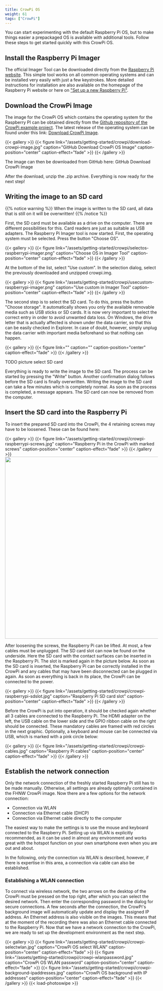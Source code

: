 ```yaml
---
title: CrowPi OS
weight: 61
tags: ["CrowPi"]
---
```


You can start experimenting with the default Raspberry Pi OS, but to make things easier a prepackaged OS is available
with additional tools. Follow these steps to get started quickly with this CrowPi OS.

## Install the Raspberry Pi Imager

The official Imager Tool can be downloaded directly from the [Raspberry Pi website](https://www.raspberrypi.org/software/). 
This simple tool works on all common operating systems and can be installed very easily with just a few keystrokes. 
More detailed instructions for installation are also available on the homepage of the Raspberry Pi website or here
on ["Set up a new Raspberry Pi"](/getting-started/set-up-a-new-raspberry-pi/).

## Download the CrowPi Image

The image for the CrowPi OS which contains the operating system for the Raspberry PI can be obtained directly from the 
[Github repository of the CrowPi example project](https://github.com/Pi4J/pi4j-example-crowpi). The latest release of 
the operating system can be found under this link: [Download CrowPi Image](https://github.com/Pi4J/pi4j-example-crowpi/releases).

{{< gallery >}}
{{< figure link="/assets/getting-started/crowpi/download-crowpi-image.jpg" caption="GitHub Download CrowPi OS Image" caption-position="center" caption-effect="fade" >}}
{{< /gallery >}}

The image can then be downloaded from GitHub here: GitHub Download CrowPi Image

After the download, unzip the .zip archive. Everything is now ready for the next step!

## Writing the image to an SD card

{{% notice warning %}}
When the image is written to the SD card, all data that is still on it will be overwritten!
{{% /notice %}}

First, the SD card must be available as a drive on the computer. There are different possibilities for this. 
Card readers are just as suitable as USB adapters. The Raspberry Pi Imager tool is now started. First, the operating 
system must be selected. Press the button "Choose OS". 

{{< gallery >}}
{{< figure link="/assets/getting-started/crowpi/selectos-raspberrypi-imager.png" caption="Choose OS in Imager Tool" caption-position="center" caption-effect="fade" >}}
{{< /gallery >}}

At the bottom of the list, select "Use custom". In the selection dialog, select the previously downloaded and unzipped 
crowpi.img. 

{{< gallery >}}
{{< figure link="/assets/getting-started/crowpi/usecustom-raspberrypi-imager.png" caption="Use custom in Imager Tool" caption-position="center" caption-effect="fade" >}}
{{< /gallery >}}

The second step is to select the SD card. To do this, press the button "Choose storage". It automatically 
shows you only the available removable media such as USB sticks or SD cards. It is now very important to select the correct 
entry in order to avoid unwanted data loss. On Windows, the drive letter that is actually affected is shown under the 
data carrier, so that this can be easily checked in Explorer. In case of doubt, however, simply unplug the data carrier
with important media beforehand so that nothing can happen.

{{< gallery >}}
{{< figure link="" caption="" caption-position="center" caption-effect="fade" >}}
{{< /gallery >}}

TODO picture select SD card

Everything is ready to write the image to the SD card. The process can be started by pressing the "Write" button. 
Another confirmation dialog follows before the SD card is finally overwritten. Writing the image to the SD card can 
take a few minutes which is completely normal. As soon as the process is completed, a message appears. The SD card can 
now be removed from the computer.

## Insert the SD card into the Raspberry Pi

To insert the prepared SD card into the CrowPi, the 4 retaining screws may have to be loosened. These can be found here: 

{{< gallery >}}
{{< figure link="/assets/getting-started/crowpi/crowpi-raspberrypi-screws.jpg" caption="Raspberry Pi in the CrowPi with marked screws" caption-position="center" caption-effect="fade" >}}
{{< /gallery >}}
<img alt="" src="" height="600px" />

After loosening the screws, the Raspberry Pi can be lifted. At most, a few cables must be unplugged. The SD card slot 
can now be found on the underside. Here the SD card with the contact surfaces can be inserted in the Raspberry Pi. The 
slot is marked again in the picture below. As soon as the SD card is inserted, the Raspberry Pi can be correctly installed 
in the CrowPi and any cables that may have been disconnected can be plugged in again. As soon as everything is back in 
its place, the CrowPi can be connected to the power.

{{< gallery >}}
{{< figure link="/assets/getting-started/crowpi/crowpi-raspberrypi-sdslot.jpg" caption="Raspberry Pi SD card slot" caption-position="center" caption-effect="fade" >}}
{{< /gallery >}}

Before the CrowPi is put into operation, it should be checked again whether all 3 cables are connected to the Raspberry Pi. 
The HDMI adapter on the left, the USB cable on the lower side and the GPIO ribbon cable on the right should be connected. 
These mandatory cables are framed with red circles in the next graphic. Optionally, a keyboard and mouse can be connected 
via USB, which is marked with a pink circle below:

{{< gallery >}}
{{< figure link="/assets/getting-started/crowpi/crowpi-cables.jpg" caption="Raspberry Pi cables" caption-position="center" caption-effect="fade" >}}
{{< /gallery >}}

## Establish the network connection

Only the network connection of the freshly started Raspberry Pi still has to be made manually. Otherwise, all settings 
are already optimally contained in the FHNW CrowPi image. Now there are a few options for the network connection:

* Connection via WLAN
* Connection via Ethernet cable (DHCP)
* Connection via Ethernet cable directly to the computer

The easiest way to make the settings is to use the mouse and keyboard connected to the Raspberry Pi. Setting up via WLAN 
is explicitly recommended, as it can be used in almost any environment and works great with the hotspot function on your 
own smartphone even when you are out and about.

In the following, only the connection via WLAN is described, however, if there is expertise in this area, a connection
via cable can also be established.

### Establishing a WLAN connection

To connect via wireless network, the two arrows on the desktop of the CrowPi must be pressed on the top right, after which 
you can select the desired network. Then enter the corresponding password in the dialog for secure connections. 
A few seconds after the connection, the CrowPi's background image will automatically update and display the assigned IP 
address. An Ethernet address is also visible on the images. This means that at the moment of the recording there was also 
an Ethernet cable connected to the Raspberry Pi. Now that we have a network connection to the CrowPi, we are ready to set 
up the development environment as the next step. 

{{< gallery >}}
{{< figure link="/assets/getting-started/crowpi/crowpi-selectwlan.jpg" caption="CrowPi OS select WLAN" caption-position="center" caption-effect="fade" >}}
{{< figure link="/assets/getting-started/crowpi/crowpi-wlanpassword.jpg" caption="CrowPi OS WLAN password" caption-position="center" caption-effect="fade" >}}
{{< figure link="/assets/getting-started/crowpi/crowpi-background-ipaddresses.jpg" caption="CrowPi OS background with IP addresses" caption-position="center" caption-effect="fade" >}}
{{< /gallery >}}
{{< load-photoswipe >}}